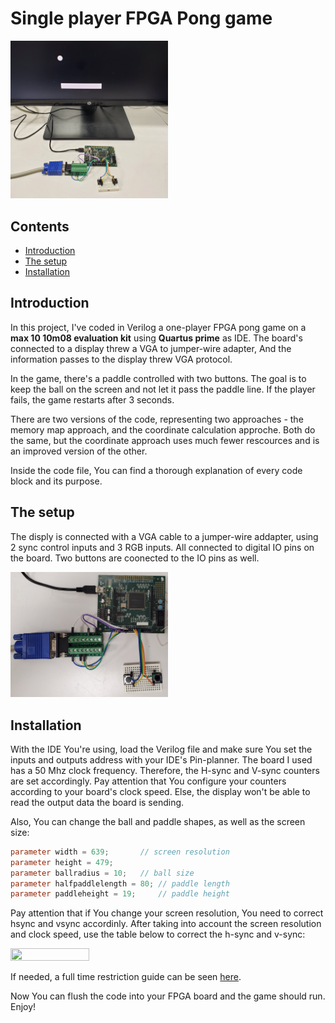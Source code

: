 # Single player FPGA Pong game

<img src="https://github.com/Talzaidman/single-player-pong-game-FPGA/blob/b148df2372f2d4553ff93f5a0607e8556a20db44/Photos/all.jpg" width=50% height=50%>

## Contents
- [Introduction](#Introduction)
- [The setup](#The-Setup)
- [Installation](#installation)

## Introduction
In this project, I've coded in Verilog a one-player FPGA pong game on a **max 10 10m08 evaluation kit** using **Quartus prime** as IDE.
The board's connected to a display threw a VGA to jumper-wire adapter, And the information passes to the display threw VGA protocol.

In the game, there's a paddle controlled with two buttons. The goal is to keep the ball on the screen and not let it pass the paddle line.
If the player fails, the game restarts after 3 seconds.

There are two versions of the code, representing two approaches - the memory map approach, and the coordinate calculation approche. 
Both do the same, but the coordinate approach uses much fewer rescources and is an improved version of the other.

Inside the code file, You can find a thorough explanation of every code block and its purpose.

## The setup
The disply is connected with a VGA cable to a jumper-wire addapter, using 2 sync control inputs and 3 RGB inputs.
All connected to digital IO pins on the board.
Two buttons are coonected to the IO pins as well.

<img src="https://github.com/Talzaidman/single-player-pong-game-FPGA/blob/b148df2372f2d4553ff93f5a0607e8556a20db44/Photos/closeup.jpg" width=50% height=50%>


## Installation
With the IDE You're using, load the Verilog file and make sure You set the inputs and outputs address with your IDE's Pin-planner. 
The board I used has a 50 Mhz clock frequency. Therefore, the H-sync and V-sync counters are set accordingly. Pay attention that You configure your counters according to your board's clock speed. Else, the display won't be able to read the output data the board is sending. 

Also, You can change the ball and paddle shapes, as well as the screen size:

```verilog
parameter width = 639; 		 // screen resolution
parameter height = 479;
parameter ballradius = 10;	 // ball size
parameter halfpaddlelength = 80; // paddle length
parameter paddleheight = 19; 	 // paddle height
```
Pay attention that if You change your screen resolution, You need to correct hsync and vsync accordinly.
After taking into account the screen resolution and clock speed, use the table below to correct the h-sync and v-sync: 

<img src="https://github.com/Talzaidman/Pong/blob/078d2ed1bbc40f8d17dcb29f80c88ef32998d2a8/Photos/Timingtable.png" width=50% height=50%>

If needed, a full time restriction guide can be seen [here](http://javiervalcarce.eu/html/vga-signal-format-timming-specs-en.html).

Now You can flush the code into your FPGA board and the game should run.
Enjoy!


